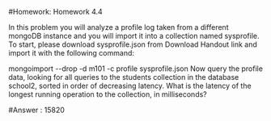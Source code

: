 #Homework: Homework 4.4

In this problem you will analyze a profile log taken from a different mongoDB instance and you will import it into a collection named sysprofile. To start, please download sysprofile.json from Download Handout link and import it with the following command:

mongoimport --drop -d m101 -c profile sysprofile.json
Now query the profile data, looking for all queries to the students collection in the database school2, sorted in order of decreasing latency. What is the latency of the longest running operation to the collection, in milliseconds?


#Answer : 15820